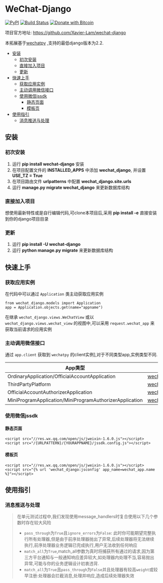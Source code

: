 # WeChat-Django

[![PyPI](https://img.shields.io/pypi/v/wechat-django.svg)](https://pypi.org/project/wechat-django)
[![Build Status](https://travis-ci.org/Xavier-Lam/wechat-django.svg?branch=master)](https://travis-ci.org/Xavier-Lam/wechat-django)
[![Donate with Bitcoin](https://en.cryptobadges.io/badge/micro/1BdJG31zinrMFWxRt2utGBU2jdpv8xSgju)](https://en.cryptobadges.io/donate/1BdJG31zinrMFWxRt2utGBU2jdpv8xSgju)

项目官方地址: https://github.com/Xavier-Lam/wechat-django

本拓展基于[wechatpy](https://github.com/jxtech/wechatpy) ,支持的最低django版本为2.2.

- [安装](#安装)
  - [初次安装](#初次安装)
  - [直接加入项目](#直接加入项目)
  - [更新](#更新)
- [快速上手](#快速上手)
  - [获取应用实例](#获取应用实例)
  - [主动调用微信接口](#主动调用微信接口)
  - [使用微信jssdk](#使用微信jssdk)
    - [静态页面](#静态页面)
    - [模板页](#模板页)
- [使用指引](#使用指引)
  - [消息推送与处理](#消息推送与处理)


## 安装
### 初次安装

1. 运行 **pip install wechat-django** 安装
2. 在项目配置文件的 **INSTALLED_APPS** 中添加 **wechat_django**, 并设置 **USE_TZ = True**
3. 在项目路由文件 **urlpatterns** 中配置 **wechat_django.site.urls**
4. 运行 **manage.py migrate wechat_django** 来更新数据库结构

### 直接加入项目
想使用最新特性或是自行编辑代码,可clone本项目后,采用 **pip install -e** 直接安装到你的django项目目录

### 更新

1. 运行 **pip install -U wechat-django**
2. 运行 **python manage.py migrate** 来更新数据库结构


## 快速上手
### 获取应用实例
在代码中可以通过 `Application` 类主动获取应用实例

    from wechat_django.models import Application
    app = Application.objects.get(name="appname")

在继承 `wechat_django.views.WeChatView` 或以 `wechat_django.views.wechat_view` 的视图中,可以采用 `request.wechat_app` 来获取当前请求的应用实例

### 主动调用微信接口
通过 `app.client` 获取到 `wechatpy` 的client实例],对于不同类型app,实例类型不同.

| App类型 | Client类型 |
| --- | --- |
| OrdinaryApplication/OfficialAccountApplication | [wechatpy.WeChatClient](https://wechatpy.readthedocs.io/zh_CN/master/client/index.html) |
| ThirdPartyPlatform | [wechatpy.WeChatComponent](https://wechatpy.readthedocs.io/zh_CN/master/component.html) |
| OfficialAccountAuthorizerApplication | [wechatpy.client.WeChatComponentClient](https://wechatpy.readthedocs.io/zh_CN/master/client/index.htm) |
| MiniProgramApplication/MiniProgramAuthorizerApplication | [wechatpy.client.api.WeChatWxa](https://wechatpy.readthedocs.io/zh_CN/master/client/wxa.html) |

### 使用微信jssdk
#### 静态页面
    <script src="//res.wx.qq.com/open/js/jweixin-1.6.0.js"></script>
    <script src="/{URLPATTERN}/{YOURAPPNAME}/jssdk.config.js"></script>

#### 模板页
    <script src="//res.wx.qq.com/open/js/jweixin-1.6.0.js"></script>
    <script src="{% url 'wechat_django:jsconfig' app_name=wechat_app.name %}"></script>


## 使用指引
### 消息推送与处理
> 在单元测试过程中,我们发现使用message_handlers时复合使用以下几个参数时存在较大风险
> * `pass_through`为`True`且`ignore_errors`为`False`: 此时你可能期望完整执行所有处理器,但是由于前序处理器抛出了异常,后续处理器将无法继续执行,前序处理器业务逻辑已完成执行,用户无法收到任何响应
> * `match_all`为`True`,match_all参数为真时将捕获所有通过的请求,因为第三方平台通知与一般通知响应差异较大,如处理器内处理不当,容易抛出异常,可能与你的业务逻辑设计初衷违背.
> * `match_all`为`True`且`pass_through`为`False`并且处理器有较高`weight`或较早注册:处理器会拦截消息,处理并响应,造成后续处理器失效